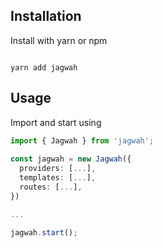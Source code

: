 ## Installation

Install with yarn or npm​

```shell

yarn add jagwah

```

## Usage

Import and start using

```ts
import { Jagwah } from 'jagwah';
​
const jagwah = new Jagwah({
  providers: [...],
  templates: [...],
  routes: [...],
})

...

jagwah.start();
```
